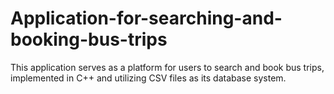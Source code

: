 # Application-for-searching-and-booking-bus-trips
This application serves as a platform for users to search and book bus trips, implemented in C++ and utilizing CSV files as its database system.
